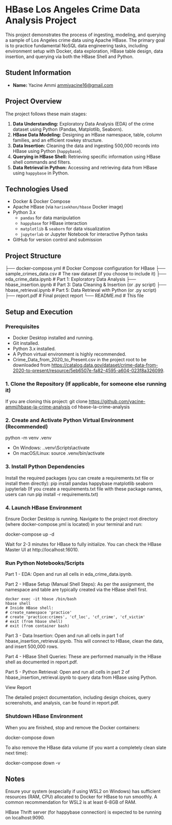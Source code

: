 # HBase Los Angeles Crime Data Analysis Project

This project demonstrates the process of ingesting, modeling, and querying a sample of Los Angeles crime data using Apache HBase. The primary goal is to practice fundamental NoSQL data engineering tasks, including environment setup with Docker, data exploration, HBase table design, data insertion, and querying via both the HBase Shell and Python.

## Student Information
- **Name:** Yacine Ammi
ammiyacine16@gmail.com

## Project Overview
The project follows these main stages:
1.  **Data Understanding:** Exploratory Data Analysis (EDA) of the crime dataset using Python (Pandas, Matplotlib, Seaborn).
2.  **HBase Data Modeling:** Designing an HBase namespace, table, column families, and an efficient rowkey structure.
3.  **Data Insertion:** Cleaning the data and ingesting 500,000 records into HBase using Python (`happybase`).
4.  **Querying in HBase Shell:** Retrieving specific information using HBase shell commands and filters.
5.  **Data Retrieval in Python:** Accessing and retrieving data from HBase using `happybase` in Python.

## Technologies Used
- Docker & Docker Compose
- Apache HBase (via `harisekhon/hbase` Docker image)
- Python 3.x
  - `pandas` for data manipulation
  - `happybase` for HBase interaction
  - `matplotlib` & `seaborn` for data visualization
  - `jupyterlab` or Jupyter Notebook for interactive Python tasks
- GitHub for version control and submission

## Project Structure

  ├── docker-compose.yml # Docker Compose configuration for HBase
  ├── sample_crimes_data.csv # The raw dataset (if you choose to include it)
  ├── eda_crime_data.ipynb # Part 1: Exploratory Data Analysis
  ├── hbase_insertion.ipynb # Part 3: Data Cleaning & Insertion (or .py script)
  ├── hbase_retrieval.ipynb # Part 5: Data Retrieval with Python (or .py script)
  ├── report.pdf # Final project report
  └── README.md # This file


## Setup and Execution

### Prerequisites
- Docker Desktop installed and running.
- Git installed.
- Python 3.x installed.
- A Python virtual environment is highly recommended.
- Crime_Data_from_2020_to_Present.csv in the project root to be downloaded from https://catalog.data.gov/dataset/crime-data-from-2020-to-present/resource/5eb6507e-fa82-4595-a604-023f8a326099.

### 1. Clone the Repository (If applicable, for someone else running it)
If you are cloning this project:
git clone https://github.com/yacine-ammi/hbase-la-crime-analysis
cd hbase-la-crime-analysis

### 2. Create and Activate Python Virtual Environment (Recommended)
python -m venv .venv
* On Windows:
.\.venv\Scripts\activate
* On macOS/Linux:
source .venv/bin/activate

### 3. Install Python Dependencies

Install the required packages (you can create a requirements.txt file or install them directly):
pip install pandas happybase matplotlib seaborn jupyterlab
(If you create a requirements.txt file with these package names, users can run pip install -r requirements.txt)

### 4. Launch HBase Environment

Ensure Docker Desktop is running. Navigate to the project root directory (where docker-compose.yml is located) in your terminal and run:

docker-compose up -d

Wait for 2-3 minutes for HBase to fully initialize. You can check the HBase Master UI at http://localhost:16010.

### Run Python Notebooks/Scripts

Part 1 - EDA: Open and run all cells in eda_crime_data.ipynb.

Part 2 - HBase Setup (Manual Shell Steps): As per the assignment, the namespace and table are typically created via the HBase shell first.

          
    docker exec -it hbase /bin/bash
    hbase shell
    # Inside HBase shell:
    # create_namespace 'practice'
    # create 'practice:crimes', 'cf_loc', 'cf_crime', 'cf_victim'
    # exit (from hbase shell)
    # exit (from container bash)

Part 3 - Data Insertion: Open and run all cells in part 1 of hbase_insertion_retrieval.ipynb. This will connect to HBase, clean the data, and insert 500,000 rows.

Part 4 - HBase Shell Queries: These are performed manually in the HBase shell as documented in report.pdf.

Part 5 - Python Retrieval: Open and run all cells in part 2 of hbase_insertion_retrieval.ipynb to query data from HBase using Python.

View Report

The detailed project documentation, including design choices, query screenshots, and analysis, can be found in report.pdf.

### Shutdown HBase Environment

When you are finished, stop and remove the Docker containers:

docker-compose down

To also remove the HBase data volume (if you want a completely clean slate next time):

docker-compose down -v

## Notes

Ensure your system (especially if using WSL2 on Windows) has sufficient resources (RAM, CPU) allocated to Docker for HBase to run smoothly. A common recommendation for WSL2 is at least 6-8GB of RAM.

HBase Thrift server (for happybase connection) is expected to be running on localhost:9090.
